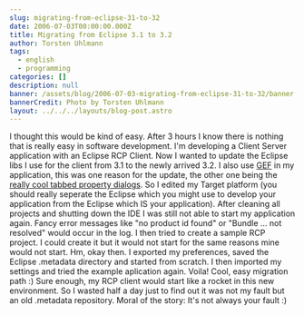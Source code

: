 ```yaml
---
slug: migrating-from-eclipse-31-to-32
date: 2006-07-03T00:00:00.000Z
title: Migrating from Eclipse 3.1 to 3.2
author: Torsten Uhlmann
tags:
  - english
  - programming
categories: []
description: null
banner: /assets/blog/2006-07-03-migrating-from-eclipse-31-to-32/banner.jpg
bannerCredit: Photo by Torsten Uhlmann
layout: ../../../layouts/blog-post.astro
---
```


I thought this would be kind of easy. After 3 hours I know there is nothing that is really easy in software development. I'm developing a Client Server application with an Eclipse RCP Client. Now I wanted to update the Eclipse libs I use for the client from 3.1 to the newly arrived 3.2. I also use [GEF](http://www.eclipse.org/gef/) in my application, this was one reason for the update, the other one being the [really cool tabbed property dialogs](http://www.eclipse.org/articles/Article-Tabbed-Properties/tabbed_properties_view.html). So I edited my Target platform (you should really seperate the Eclipse which you might use to develop your application from the Eclipse which IS your application). After cleaning all projects and shutting down the IDE I was still not able to start my application again. Fancy error messages like "no product id found" or "Bundle ... not resolved" would occur in the log. I then tried to create a sample RCP project. I could create it but it would not start for the same reasons mine would not start. Hm, okay then. I exported my preferences, saved the Eclipse .metadata directory and started from scratch. I then imported my settings and tried the example aplication again. Voila! Cool, easy migration path :) Sure enough, my RCP client would start like a rocket in this new environment. So I wasted half a day just to find out it was not my fault but an old .metadata repository. Moral of the story: It's not always your fault :)
